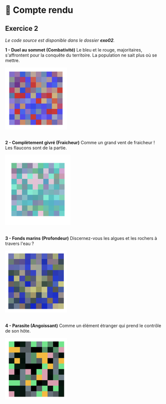 # 🎨 Compte rendu

## Exercice 2

*Le code source est disponible dans le dossier **exo02**.*

**1 - Duel au sommet (Combativité)**
Le bleu et le rouge, majoritaires, s'affrontent pour la conquête du territoire. La population ne sait plus où se mettre.

<img src="img/2.png" alt="pixels" width="200"/>
<br>
<br>

**2 - Complètement givré (Fraicheur)**
Comme un grand vent de fraicheur ! Les flaucons sont de la partie.

<img src="img/3.png" alt="drawing" width="210"/>
<br>
<br>

**3 - Fonds marins (Profondeur)**
Discernez-vous les algues et les rochers à travers l'eau ?

<img src="img/4.png" alt="drawing" width="200"/>
<br>
<br>

**4 - Parasite (Angoissant)**
Comme un élément étranger qui prend le contrôle de son hôte.

<img src="img/1.png" alt="drawing" width="200"/>

